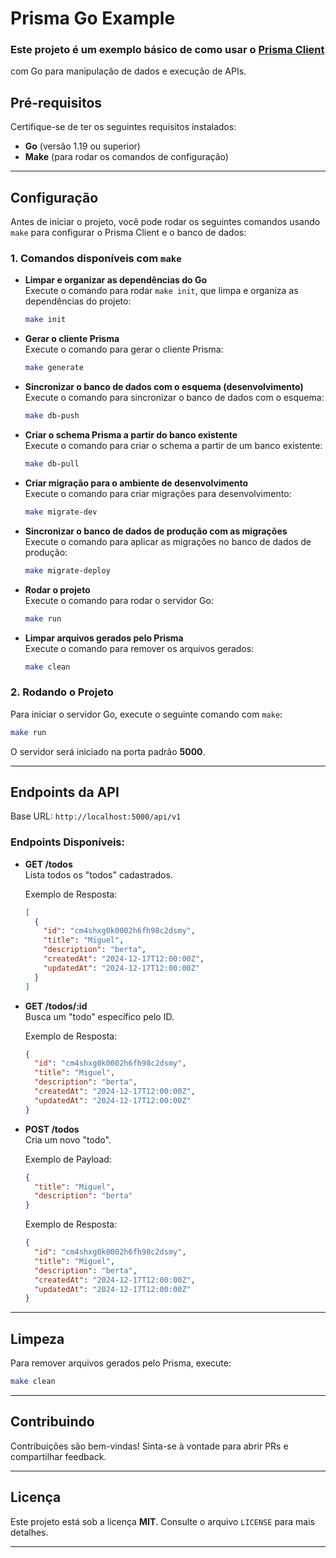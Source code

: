 # Prisma Go Example

### Este projeto é um exemplo básico de como usar o [**Prisma Client**](https://goprisma.org/)

com Go para manipulação de dados e execução de APIs.

## Pré-requisitos

Certifique-se de ter os seguintes requisitos instalados:

- **Go** (versão 1.19 ou superior)
- **Make** (para rodar os comandos de configuração)

---

## Configuração

Antes de iniciar o projeto, você pode rodar os seguintes comandos usando `make` para configurar o Prisma Client e o banco de dados:

### 1. Comandos disponíveis com `make`

- **Limpar e organizar as dependências do Go**  
  Execute o comando para rodar `make init`, que limpa e organiza as dependências do projeto:

  ```bash
  make init
  ```

- **Gerar o cliente Prisma**  
  Execute o comando para gerar o cliente Prisma:

  ```bash
  make generate
  ```

- **Sincronizar o banco de dados com o esquema (desenvolvimento)**  
  Execute o comando para sincronizar o banco de dados com o esquema:

  ```bash
  make db-push
  ```

- **Criar o schema Prisma a partir do banco existente**  
  Execute o comando para criar o schema a partir de um banco existente:

  ```bash
  make db-pull
  ```

- **Criar migração para o ambiente de desenvolvimento**  
  Execute o comando para criar migrações para desenvolvimento:

  ```bash
  make migrate-dev
  ```

- **Sincronizar o banco de dados de produção com as migrações**  
  Execute o comando para aplicar as migrações no banco de dados de produção:

  ```bash
  make migrate-deploy
  ```

- **Rodar o projeto**  
  Execute o comando para rodar o servidor Go:

  ```bash
  make run
  ```

- **Limpar arquivos gerados pelo Prisma**  
  Execute o comando para remover os arquivos gerados:
  ```bash
  make clean
  ```

### 2. Rodando o Projeto

Para iniciar o servidor Go, execute o seguinte comando com `make`:

```bash
make run
```

O servidor será iniciado na porta padrão **5000**.

---

## Endpoints da API

Base URL: `http://localhost:5000/api/v1`

### Endpoints Disponíveis:

- **GET /todos**  
  Lista todos os "todos" cadastrados.

  Exemplo de Resposta:

  ```json
  [
    {
      "id": "cm4shxg0k0002h6fh98c2dsmy",
      "title": "Miguel",
      "description": "berta",
      "createdAt": "2024-12-17T12:00:00Z",
      "updatedAt": "2024-12-17T12:00:00Z"
    }
  ]
  ```

- **GET /todos/:id**  
  Busca um "todo" específico pelo ID.

  Exemplo de Resposta:

  ```json
  {
    "id": "cm4shxg0k0002h6fh98c2dsmy",
    "title": "Miguel",
    "description": "berta",
    "createdAt": "2024-12-17T12:00:00Z",
    "updatedAt": "2024-12-17T12:00:00Z"
  }
  ```

- **POST /todos**  
  Cria um novo "todo".

  Exemplo de Payload:

  ```json
  {
    "title": "Miguel",
    "description": "berta"
  }
  ```

  Exemplo de Resposta:

  ```json
  {
    "id": "cm4shxg0k0002h6fh98c2dsmy",
    "title": "Miguel",
    "description": "berta",
    "createdAt": "2024-12-17T12:00:00Z",
    "updatedAt": "2024-12-17T12:00:00Z"
  }
  ```

---

## Limpeza

Para remover arquivos gerados pelo Prisma, execute:

```bash
make clean
```

---

## Contribuindo

Contribuições são bem-vindas! Sinta-se à vontade para abrir PRs e compartilhar feedback.

---

## Licença

Este projeto está sob a licença **MIT**. Consulte o arquivo `LICENSE` para mais detalhes.

---
